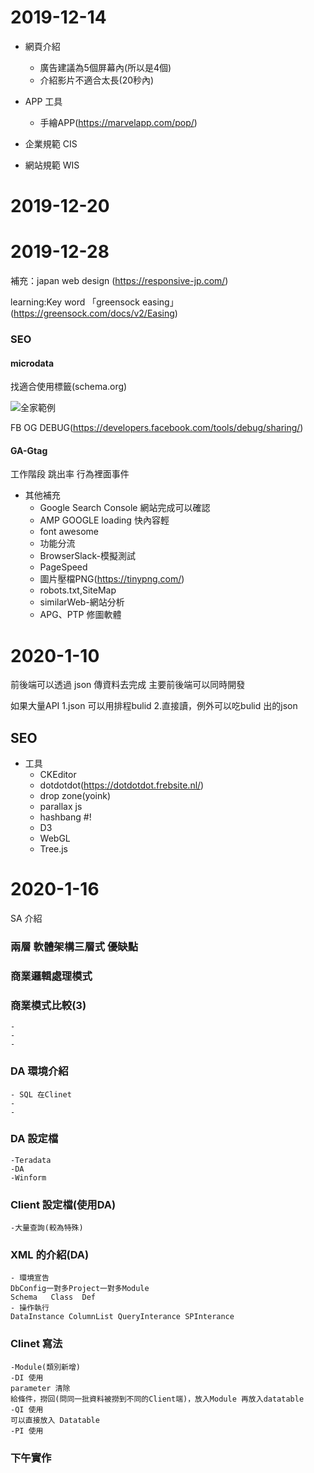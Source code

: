 2019-12-14
===
* 網頁介紹
    * 廣告建議為5個屏幕內(所以是4個)
    * 介紹影片不適合太長(20秒內)

* APP 工具
    * 手繪APP(https://marvelapp.com/pop/)

* 企業規範 CIS
* 網站規範 WIS

2019-12-20
===

2019-12-28
===
補充：japan web design (https://responsive-jp.com/)

learning:Key word 「greensock easing」(https://greensock.com/docs/v2/Easing)

### SEO
 #### microdata

 找適合使用標籤(schema.org)

 ![全家範例](https://www.evernote.com/shard/s515/sh/77acdf90-34fe-438e-a45b-34d153c9ac49/0ad873a2a18659884cc2b33d991932d0/res/37e49546-0965-4824-9e9a-a8c02e1e5ac8/圖片.png=50)

 
 FB OG DEBUG(https://developers.facebook.com/tools/debug/sharing/)

  #### GA-Gtag
  工作階段
  跳出率
  行為裡面事件
  
* 其他補充 
    * Google Search Console
    網站完成可以確認
    * AMP GOOGLE
    loading 快內容輕
    * font awesome
    * 功能分流
    * BrowserSlack-模擬測試
    * PageSpeed
    * 圖片壓檔PNG(https://tinypng.com/)
    * robots.txt,SiteMap
    * similarWeb-網站分析
    * APG、PTP 修圖軟體

2020-1-10
===

前後端可以透過 json 傳資料去完成
主要前後端可以同時開發

如果大量API
1.json 可以用排程bulid
2.直接讀，例外可以吃bulid 出的json


## SEO


* 工具
    * CKEditor
    * dotdotdot(https://dotdotdot.frebsite.nl/)
    * drop zone(yoink)
    * parallax js
    * hashbang #!
    * D3
    * WebGL
    * Tree.js

2020-1-16
===
SA 介紹

### 兩層 軟體架構三層式 優缺點
### 商業邏輯處理模式
### 商業模式比較(3)
    - 
    -
    -
### DA 環境介紹
    - SQL 在Clinet
    -
    -
### DA 設定檔    
    -Teradata 
    -DA
    -Winform 
### Client 設定檔(使用DA)
    -大量查詢(較為特殊)
### XML 的介紹(DA)
    - 環境宣告
    DbConfig一對多Project一對多Module
    Schema   Class  Def
    - 操作執行
    DataInstance ColumnList QueryInterance SPInterance
### Clinet 寫法
    -Module(類別新增)
    -DI 使用
    parameter 清除
    給條件，撈回(問同一批資料被撈到不同的Client端)，放入Module 再放入datatable
    -QI 使用
    可以直接放入 Datatable
    -PI 使用
 ### 下午實作   



 



    


